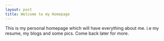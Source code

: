 ```yaml
---
layout: post
title: Welcome to my Homepage
---
```


This is my personal homepage which will have everything about me. i.e my resume, my blogs and some pics. 
Come back later for more.
